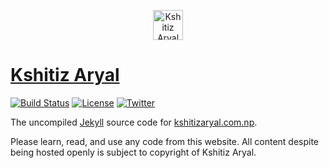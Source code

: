 <p align="center"><img width="48px" height="48px" alt="Kshitiz Aryal" src="https://kshitizaryal.com.np/favicon.ico"></p>

# [Kshitiz Aryal](https://kshitizaryal.com.np)

[![Build Status](https://travis-ci.org/KshitizAryal/kshitizaryal.github.io.svg?branch=master)](https://travis-ci.org/KshitizAryal/kshitizaryal.github.io) [![License](https://img.shields.io/badge/License-MIT-green.svg)](https://github.com/KshitizAryal/kshitizaryal.github.io/blob/master/LICENSE) [![Twitter](https://img.shields.io/badge/Twitter-@KshitizAryal-green.svg)](https://twitter.com/KshitizAryal)

The uncompiled [Jekyll](https://jekyllrb.com) source code for [kshitizaryal.com.np](https://kshitizaryal.com.np).

Please learn, read, and use any code from this website. All content despite being hosted openly is subject to copyright of Kshitiz Aryal.
